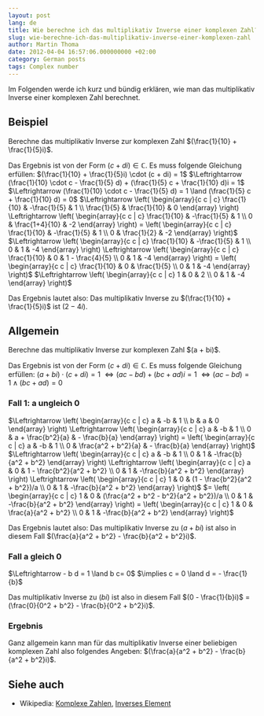 ```yaml
---
layout: post
lang: de
title: Wie berechne ich das multiplikativ Inverse einer komplexen Zahl?
slug: wie-berechne-ich-das-multiplikativ-inverse-einer-komplexen-zahl
author: Martin Thoma
date: 2012-04-04 16:57:06.000000000 +02:00
category: German posts
tags: Complex number
---
```

Im Folgenden werde ich kurz und b&uuml;ndig erkl&auml;ren, wie man das multiplikativ Inverse einer komplexen Zahl berechnet.

<h2>Beispiel</h2>
Berechne das multiplikativ Inverse zur komplexen Zahl $(\frac{1}{10} + \frac{1}{5}i)$.

Das Ergebnis ist von der Form $(c + di) \in \mathbb{C}$.
Es muss folgende Gleichung erf&uuml;llen:
<a id="more"></a><a id="more-20591"></a>
$(\frac{1}{10} + \frac{1}{5}i) \cdot (c + di) = 1$
$\Leftrightarrow (\frac{1}{10} \cdot c - \frac{1}{5} d) + (\frac{1}{5} c + \frac{1}{10} d)i = 1$
$\Leftrightarrow (\frac{1}{10} \cdot c - \frac{1}{5} d) = 1 \land (\frac{1}{5} c + \frac{1}{10} d) = 0$
$\Leftrightarrow \left( \begin{array}{c c | c}
  \frac{1}{10} & -\frac{1}{5} & 1 \\
  \frac{1}{5} & \frac{1}{10}  & 0
\end{array} \right)
\Leftrightarrow \left( \begin{array}{c c | c}
  \frac{1}{10} & -\frac{1}{5} & 1 \\
  0 & \frac{1+4}{10}  & -2
\end{array} \right) =
\left( \begin{array}{c c | c}
  \frac{1}{10} & -\frac{1}{5} & 1 \\
  0 & \frac{1}{2}  & -2
\end{array} \right)$
$\Leftrightarrow \left( \begin{array}{c c | c}
  \frac{1}{10} & -\frac{1}{5} & 1 \\
  0 & 1 & -4
\end{array} \right)
\Leftrightarrow \left( \begin{array}{c c | c}
  \frac{1}{10} & 0 & 1 - \frac{4}{5} \\
  0 & 1 & -4
\end{array} \right) =
\left( \begin{array}{c c | c}
  \frac{1}{10} & 0 & \frac{1}{5} \\
  0 & 1 & -4
\end{array} \right)$
$\Leftrightarrow
\left( \begin{array}{c c | c}
  1 & 0 & 2 \\
  0 & 1 & -4
\end{array} \right)$

Das Ergebnis lautet also:
Das multiplikativ Inverse zu $(\frac{1}{10} + \frac{1}{5}i)$ ist $(2 -4i)$.

<h2>Allgemein</h2>
Berechne das multiplikativ Inverse zur komplexen Zahl $(a + bi)$.

Das Ergebnis ist von der Form $(c + di) \in \mathbb{C}$.
Es muss folgende Gleichung erf&uuml;llen:
$(a + bi) \cdot (c + di) = 1$
$\Leftrightarrow (a c - b d) + (b c + a d)i = 1$
$\Leftrightarrow (a c - b d) = 1 \land (b c + a d) = 0$

<h3>Fall 1: a ungleich 0</h3>
$\Leftrightarrow \left( \begin{array}{c c | c}
  a & -b & 1 \\
  b & a  & 0
\end{array} \right)
\Leftrightarrow \left( \begin{array}{c c | c}
  a & -b & 1 \\
  0 & a + \frac{b^2}{a}  & - \frac{b}{a}
\end{array} \right)
= \left( \begin{array}{c c | c}
  a & -b & 1 \\
  0 & \frac{a^2 + b^2}{a}  & - \frac{b}{a}
\end{array} \right)$
$\Leftrightarrow \left( \begin{array}{c c | c}
  a & -b & 1 \\
  0 & 1 & -\frac{b}{a^2 + b^2}
\end{array} \right)
\Leftrightarrow \left( \begin{array}{c c | c}
  a & 0 & 1 - \frac{b^2}{a^2 + b^2} \\
  0 & 1 & -\frac{b}{a^2 + b^2}
\end{array} \right)
\Leftrightarrow \left( \begin{array}{c c | c}
  1 & 0 & (1 - \frac{b^2}{a^2 + b^2})/a \\
  0 & 1 & -\frac{b}{a^2 + b^2}
\end{array} \right)$
$= \left( \begin{array}{c c | c}
  1 & 0 & (\frac{a^2 + b^2 - b^2}{a^2 + b^2})/a \\
  0 & 1 & -\frac{b}{a^2 + b^2}
\end{array} \right)
= \left( \begin{array}{c c | c}
  1 & 0 & \frac{a}{a^2 + b^2} \\
  0 & 1 & -\frac{b}{a^2 + b^2}
\end{array} \right)$

Das Ergebnis lautet also:
Das multiplikativ Inverse zu $(a + bi)$ ist also in diesem Fall $(\frac{a}{a^2 + b^2} - \frac{b}{a^2 + b^2}i)$.

<h3>Fall a gleich 0</h3>
$\Leftrightarrow - b d = 1 \land b c= 0$
$\implies c = 0 \land d = - \frac{1}{b}$

Das multiplikativ Inverse zu $(bi)$ ist also in diesem Fall $(0 - \frac{1}{b}i)$ = (\frac{0}{0^2 + b^2} - \frac{b}{0^2 + b^2}i)$.

<h3>Ergebnis</h3>
Ganz allgemein kann man f&uuml;r das multiplikativ Inverse einer beliebigen komplexen Zahl also folgendes Angeben:
$(\frac{a}{a^2 + b^2} - \frac{b}{a^2 + b^2}i)$.

<h2>Siehe auch</h2>
<ul>
  <li>Wikipedia: <a href="http://de.wikipedia.org/wiki/Komplexe_Zahl">Komplexe Zahlen</a>, <a href="http://de.wikipedia.org/wiki/Inverses_Element">Inverses Element</a></li>
</ul>

